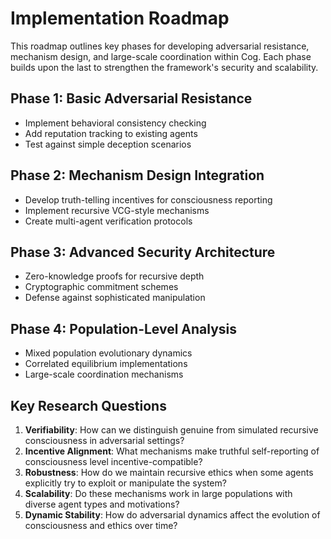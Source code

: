 # Implementation Roadmap

This roadmap outlines key phases for developing adversarial resistance, mechanism design, and large-scale coordination within Cog. Each phase builds upon the last to strengthen the framework's security and scalability.

## Phase 1: Basic Adversarial Resistance
- Implement behavioral consistency checking
- Add reputation tracking to existing agents
- Test against simple deception scenarios

## Phase 2: Mechanism Design Integration
- Develop truth-telling incentives for consciousness reporting
- Implement recursive VCG-style mechanisms
- Create multi-agent verification protocols

## Phase 3: Advanced Security Architecture
- Zero-knowledge proofs for recursive depth
- Cryptographic commitment schemes
- Defense against sophisticated manipulation

## Phase 4: Population-Level Analysis
- Mixed population evolutionary dynamics
- Correlated equilibrium implementations
- Large-scale coordination mechanisms

## Key Research Questions
1. **Verifiability**: How can we distinguish genuine from simulated recursive consciousness in adversarial settings?
2. **Incentive Alignment**: What mechanisms make truthful self-reporting of consciousness level incentive-compatible?
3. **Robustness**: How do we maintain recursive ethics when some agents explicitly try to exploit or manipulate the system?
4. **Scalability**: Do these mechanisms work in large populations with diverse agent types and motivations?
5. **Dynamic Stability**: How do adversarial dynamics affect the evolution of consciousness and ethics over time?
